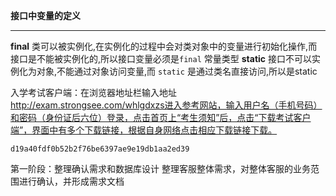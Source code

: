**接口中变量的定义**

---

**final**
		类可以被实例化,在实例化的过程中会对类对象中的变量进行初始化操作,而接口是不能被实例化的,所以接口变量必须是`final` 常量类型
		**static**
		接口不可以实例化为对象,不能通过对象访问变量,而 `static` 是通过类名直接访问,所以是static  





入学考试客户端：在浏览器地址栏输入地址 http://exam.strongsee.com/whlgdxzs进入参考网站，输入用户名（手机号码）和密码（身份证后六位）登录，点击首页上“考生须知”后，点击“下载考试客户端”，界面中有多个下载链接，根据自身网络点击相应下载链接下载。







```
d19a40fdf0b52b2f76be6397ae9e19db1aa2ed39
```

第一阶段：整理确认需求和数据库设计
整理客服整体需求，对整体客服的业务范围进行确认，并形成需求文档